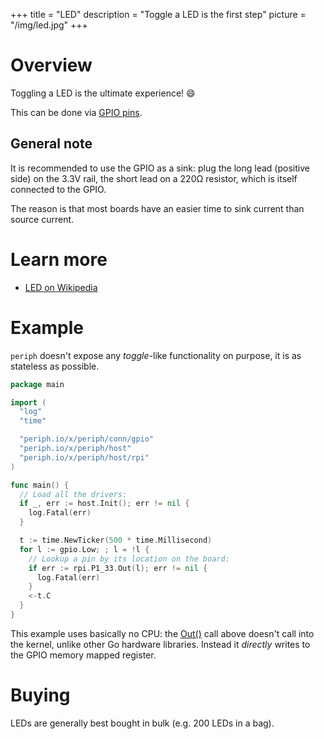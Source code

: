 +++
title = "LED"
description = "Toggle a LED is the first step"
picture = "/img/led.jpg"
+++

# Overview

Toggling a LED is the ultimate experience! 😄

This can be done via [GPIO pins](/device/gpio/).

## General note

It is recommended to use the GPIO as a sink: plug the long lead (positive side)
on the 3.3V rail, the short lead on a 220Ω resistor, which is itself connected
to the GPIO.

The reason is that most boards have an easier time to sink current than source
current.


# Learn more

- [LED on Wikipedia](https://en.wikipedia.org/wiki/Light-emitting_diode)


# Example

`periph` doesn't expose any _toggle_-like functionality on purpose, it is as
stateless as possible.

~~~go
package main

import (
  "log"
  "time"

  "periph.io/x/periph/conn/gpio"
  "periph.io/x/periph/host"
  "periph.io/x/periph/host/rpi"
)

func main() {
  // Load all the drivers:
  if _, err := host.Init(); err != nil {
    log.Fatal(err)
  }

  t := time.NewTicker(500 * time.Millisecond)
  for l := gpio.Low; ; l = !l {
    // Lookup a pin by its location on the board:
    if err := rpi.P1_33.Out(l); err != nil {
      log.Fatal(err)
    }
    <-t.C
  }
}
~~~

This example uses basically no CPU: the
[Out()](https://godoc.org/periph.io/x/periph/conn/gpio#PinOut) call above
doesn't call into the kernel, unlike other Go hardware libraries. Instead it
*directly* writes to the GPIO memory mapped register.


# Buying

LEDs are generally best bought in bulk (e.g. 200 LEDs in a bag).
